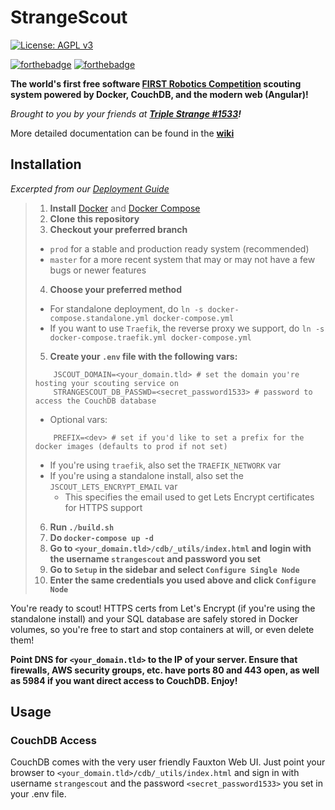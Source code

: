 # StrangeScout

[![License: AGPL v3](https://img.shields.io/badge/License-AGPL%20v3-blue.svg)](https://www.gnu.org/licenses/agpl-3.0)

[![forthebadge](https://forthebadge.com/images/badges/made-with-go.svg)](https://forthebadge.com) [![forthebadge](https://forthebadge.com/images/badges/uses-js.svg)](https://forthebadge.com)

**The world's first free software [FIRST Robotics Competition](https://firstinspires.org) scouting system powered by Docker, CouchDB, and the modern web (Angular)!**

_Brought to you by your friends at **[Triple Strange #1533](http://ecgrobotics.org)!**_

More detailed documentation can be found in the **[wiki](https://github.com/triplestrange/StrangeScout/wiki/)**

## Installation
_Excerpted from our [Deployment Guide](https://github.com/triplestrange/StrangeScout/wiki/Deployment-Guide#deploying-the-server)_

>1. **Install** [Docker](https://docs.docker.com/install/) and [Docker Compose](https://docs.docker.com/compose/install/)
>2. **Clone this repository**
>3. **Checkout your preferred branch**
>	- `prod` for a stable and production ready system (recommended)
>	- `master` for a more recent system that may or may not have a few bugs or newer features
>4. **Choose your preferred method**
>	- For standalone deployment, do `ln -s docker-compose.standalone.yml docker-compose.yml`
>	- If you want to use `Traefik`, the reverse proxy we support, do `ln -s docker-compose.traefik.yml docker-compose.yml`
>5. **Create your `.env` file with the following vars:**
>	```
>		JSCOUT_DOMAIN=<your_domain.tld> # set the domain you're hosting your scouting service on
>		STRANGESCOUT_DB_PASSWD=<secret_password1533> # password to access the CouchDB database
>	```
>	- Optional vars:
>	```
>		PREFIX=<dev> # set if you'd like to set a prefix for the docker images (defaults to prod if not set)
>	```
>	- If you're using `traefik`, also set the `TRAEFIK_NETWORK` var
>	- If you're using a standalone install, also set the `JSCOUT_LETS_ENCRYPT_EMAIL` var
>		- This specifies the email used to get Lets Encrypt certificates for HTTPS support
>6. **Run `./build.sh`**
>7. **Do `docker-compose up -d`**
>8. **Go to `<your_domain.tld>/cdb/_utils/index.html` and login with the username `strangescout` and password you set**
>9. **Go to `Setup` in the sidebar and select `Configure Single Node`**
>10. **Enter the same credentials you used above and click `Configure Node`**

You're ready to scout! HTTPS certs from Let's Encrypt (if you're using the standalone install) and your SQL database are safely stored in Docker volumes, so you're free to start and stop containers at will, or even delete them!

**Point DNS for `<your_domain.tld>` to the IP of your server. Ensure that firewalls, AWS security groups, etc. have ports 80 and 443 open, as well as 5984 if you want direct access to CouchDB. Enjoy!**

## Usage

### CouchDB Access
CouchDB comes with the very user friendly Fauxton Web UI. Just point your browser to `<your_domain.tld>/cdb/_utils/index.html` and sign in with username `strangescout` and the password `<secret_password1533>` you set in your .env file.
